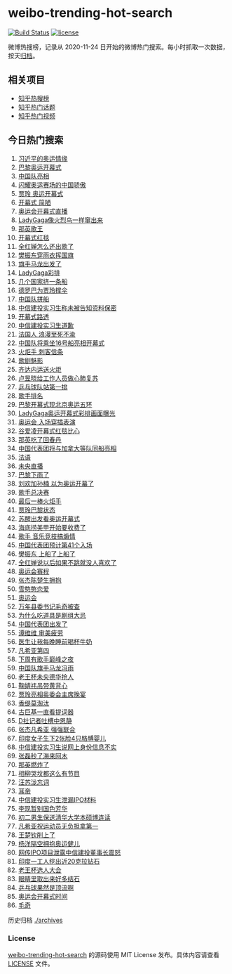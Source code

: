 # weibo-trending-hot-search

[![Build Status](https://github.com/justjavac/weibo-trending-hot-search/workflows/ci/badge.svg?branch=master)](https://github.com/justjavac/weibo-trending-hot-search/actions)
[![license](https://img.shields.io/github/license/justjavac/weibo-trending-hot-search)](https://github.com/justjavac/weibo-trending-hot-search/blob/master/LICENSE)

微博热搜榜，记录从 2020-11-24 日开始的微博热门搜索。每小时抓取一次数据，按天[归档](./archives)。

## 相关项目

- [知乎热搜榜](https://github.com/justjavac/zhihu-trending-top-search)
- [知乎热门话题](https://github.com/justjavac/zhihu-trending-hot-questions)
- [知乎热门视频](https://github.com/justjavac/zhihu-trending-hot-video)

## 今日热门搜索

<!-- BEGIN -->
<!-- 最后更新时间 Sat Jul 27 2024 02:10:45 GMT+0800 (China Standard Time) -->

1. [习近平的奥运情缘](https://s.weibo.com//weibo?q=%23%E4%B9%A0%E8%BF%91%E5%B9%B3%E7%9A%84%E5%A5%A5%E8%BF%90%E6%83%85%E7%BC%98%23&Refer=new_time)
1. [巴黎奥运开幕式](https://s.weibo.com//weibo?q=%E5%B7%B4%E9%BB%8E%E5%A5%A5%E8%BF%90%E5%BC%80%E5%B9%95%E5%BC%8F&t=31&band_rank=2&Refer=top)
1. [中国队亮相](https://s.weibo.com//weibo?q=%23%E4%B8%AD%E5%9B%BD%E9%98%9F%E4%BA%AE%E7%9B%B8%23&t=31&band_rank=28&Refer=top)
1. [闪耀奥运赛场的中国骄傲](https://s.weibo.com//weibo?q=%23%E9%97%AA%E8%80%80%E5%A5%A5%E8%BF%90%E8%B5%9B%E5%9C%BA%E7%9A%84%E4%B8%AD%E5%9B%BD%E9%AA%84%E5%82%B2%23&t=31&band_rank=3&Refer=top)
1. [贾玲 奥运开幕式](https://s.weibo.com//weibo?q=%E8%B4%BE%E7%8E%B2%20%E5%A5%A5%E8%BF%90%E5%BC%80%E5%B9%95%E5%BC%8F&t=31&band_rank=4&Refer=top)
1. [开幕式 简陋](https://s.weibo.com//weibo?q=%E5%BC%80%E5%B9%95%E5%BC%8F%20%E7%AE%80%E9%99%8B&t=31&band_rank=5&Refer=top)
1. [奥运会开幕式直播](https://s.weibo.com//weibo?q=%E5%A5%A5%E8%BF%90%E4%BC%9A%E5%BC%80%E5%B9%95%E5%BC%8F%E7%9B%B4%E6%92%AD&t=31&band_rank=6&Refer=top)
1. [LadyGaga像火烈鸟一样窜出来](https://s.weibo.com//weibo?q=LadyGaga%E5%83%8F%E7%81%AB%E7%83%88%E9%B8%9F%E4%B8%80%E6%A0%B7%E7%AA%9C%E5%87%BA%E6%9D%A5&t=31&band_rank=7&Refer=top)
1. [那英歌王](https://s.weibo.com//weibo?q=%E9%82%A3%E8%8B%B1%E6%AD%8C%E7%8E%8B&t=31&band_rank=1&Refer=top)
1. [开幕式红毯](https://s.weibo.com//weibo?q=%23%E5%BC%80%E5%B9%95%E5%BC%8F%E7%BA%A2%E6%AF%AF%23&t=31&band_rank=9&Refer=top)
1. [全红婵怎么还出歌了](https://s.weibo.com//weibo?q=%23%E5%85%A8%E7%BA%A2%E5%A9%B5%E6%80%8E%E4%B9%88%E8%BF%98%E5%87%BA%E6%AD%8C%E4%BA%86%23&t=31&band_rank=10&Refer=top)
1. [樊振东穿雨衣挥国旗](https://s.weibo.com//weibo?q=%23%E6%A8%8A%E6%8C%AF%E4%B8%9C%E7%A9%BF%E9%9B%A8%E8%A1%A3%E6%8C%A5%E5%9B%BD%E6%97%97%23&t=31&band_rank=29&Refer=top)
1. [旗手马龙出发了](https://s.weibo.com//weibo?q=%23%E6%97%97%E6%89%8B%E9%A9%AC%E9%BE%99%E5%87%BA%E5%8F%91%E4%BA%86%23&t=31&band_rank=7&Refer=top)
1. [LadyGaga彩排](https://s.weibo.com//weibo?q=%23LadyGaga%E5%BD%A9%E6%8E%92%23&t=31&band_rank=13&Refer=top)
1. [几个国家挤一条船](https://s.weibo.com//weibo?q=%E5%87%A0%E4%B8%AA%E5%9B%BD%E5%AE%B6%E6%8C%A4%E4%B8%80%E6%9D%A1%E8%88%B9&t=31&band_rank=14&Refer=top)
1. [德罗巴为贾玲撑伞](https://s.weibo.com//weibo?q=%23%E5%BE%B7%E7%BD%97%E5%B7%B4%E4%B8%BA%E8%B4%BE%E7%8E%B2%E6%92%91%E4%BC%9E%23&t=31&band_rank=15&Refer=top)
1. [中国队拼船](https://s.weibo.com//weibo?q=%E4%B8%AD%E5%9B%BD%E9%98%9F%E6%8B%BC%E8%88%B9&t=31&band_rank=16&Refer=top)
1. [中信建投实习生称未被告知资料保密](https://s.weibo.com//weibo?q=%23%E4%B8%AD%E4%BF%A1%E5%BB%BA%E6%8A%95%E5%AE%9E%E4%B9%A0%E7%94%9F%E7%A7%B0%E6%9C%AA%E8%A2%AB%E5%91%8A%E7%9F%A5%E8%B5%84%E6%96%99%E4%BF%9D%E5%AF%86%23&t=31&band_rank=9&Refer=top)
1. [开幕式路透](https://s.weibo.com//weibo?q=%E5%BC%80%E5%B9%95%E5%BC%8F%E8%B7%AF%E9%80%8F&t=31&band_rank=18&Refer=top)
1. [中信建投实习生道歉](https://s.weibo.com//weibo?q=%23%E4%B8%AD%E4%BF%A1%E5%BB%BA%E6%8A%95%E5%AE%9E%E4%B9%A0%E7%94%9F%E9%81%93%E6%AD%89%23&t=31&band_rank=12&Refer=top)
1. [法国人 浪漫至死不渝](https://s.weibo.com//weibo?q=%E6%B3%95%E5%9B%BD%E4%BA%BA%20%E6%B5%AA%E6%BC%AB%E8%87%B3%E6%AD%BB%E4%B8%8D%E6%B8%9D&t=31&band_rank=20&Refer=top)
1. [中国队将乘坐16号船亮相开幕式](https://s.weibo.com//weibo?q=%23%E4%B8%AD%E5%9B%BD%E9%98%9F%E5%B0%86%E4%B9%98%E5%9D%9016%E5%8F%B7%E8%88%B9%E4%BA%AE%E7%9B%B8%E5%BC%80%E5%B9%95%E5%BC%8F%23&t=31&band_rank=46&Refer=top)
1. [火炬手 刺客信条](https://s.weibo.com//weibo?q=%E7%81%AB%E7%82%AC%E6%89%8B%20%E5%88%BA%E5%AE%A2%E4%BF%A1%E6%9D%A1&t=31&band_rank=22&Refer=top)
1. [歌剧魅影](https://s.weibo.com//weibo?q=%E6%AD%8C%E5%89%A7%E9%AD%85%E5%BD%B1&t=31&band_rank=23&Refer=top)
1. [齐达内运送火炬](https://s.weibo.com//weibo?q=%E9%BD%90%E8%BE%BE%E5%86%85%E8%BF%90%E9%80%81%E7%81%AB%E7%82%AC&t=31&band_rank=24&Refer=top)
1. [卢昱晓给工作人员做心肺复苏](https://s.weibo.com//weibo?q=%23%E5%8D%A2%E6%98%B1%E6%99%93%E7%BB%99%E5%B7%A5%E4%BD%9C%E4%BA%BA%E5%91%98%E5%81%9A%E5%BF%83%E8%82%BA%E5%A4%8D%E8%8B%8F%23&t=31&band_rank=21&Refer=top)
1. [乒乓球队站第一排](https://s.weibo.com//weibo?q=%E4%B9%92%E4%B9%93%E7%90%83%E9%98%9F%E7%AB%99%E7%AC%AC%E4%B8%80%E6%8E%92&t=31&band_rank=49&Refer=top)
1. [歌手排名](https://s.weibo.com//weibo?q=%E6%AD%8C%E6%89%8B%E6%8E%92%E5%90%8D&t=31&band_rank=6&Refer=top)
1. [巴黎开幕式现北京奥运五环](https://s.weibo.com//weibo?q=%23%E5%B7%B4%E9%BB%8E%E5%BC%80%E5%B9%95%E5%BC%8F%E7%8E%B0%E5%8C%97%E4%BA%AC%E5%A5%A5%E8%BF%90%E4%BA%94%E7%8E%AF%23&t=31&band_rank=28&Refer=top)
1. [LadyGaga奥运开幕式彩排画面曝光](https://s.weibo.com//weibo?q=%23LadyGaga%E5%A5%A5%E8%BF%90%E5%BC%80%E5%B9%95%E5%BC%8F%E5%BD%A9%E6%8E%92%E7%94%BB%E9%9D%A2%E6%9B%9D%E5%85%89%23&t=31&band_rank=29&Refer=top)
1. [奥运会 入场穿插表演](https://s.weibo.com//weibo?q=%E5%A5%A5%E8%BF%90%E4%BC%9A%20%E5%85%A5%E5%9C%BA%E7%A9%BF%E6%8F%92%E8%A1%A8%E6%BC%94&t=31&band_rank=30&Refer=top)
1. [谷爱凌开幕式红毯比心](https://s.weibo.com//weibo?q=%23%E8%B0%B7%E7%88%B1%E5%87%8C%E5%BC%80%E5%B9%95%E5%BC%8F%E7%BA%A2%E6%AF%AF%E6%AF%94%E5%BF%83%23&t=31&band_rank=31&Refer=top)
1. [那英吃了回春丹](https://s.weibo.com//weibo?q=%E9%82%A3%E8%8B%B1%E5%90%83%E4%BA%86%E5%9B%9E%E6%98%A5%E4%B8%B9&t=31&band_rank=11&Refer=top)
1. [中国代表团将与加拿大等队同船亮相](https://s.weibo.com//weibo?q=%23%E4%B8%AD%E5%9B%BD%E4%BB%A3%E8%A1%A8%E5%9B%A2%E5%B0%86%E4%B8%8E%E5%8A%A0%E6%8B%BF%E5%A4%A7%E7%AD%89%E9%98%9F%E5%90%8C%E8%88%B9%E4%BA%AE%E7%9B%B8%23&t=31&band_rank=31&Refer=top)
1. [法语](https://s.weibo.com//weibo?q=%E6%B3%95%E8%AF%AD&t=31&band_rank=34&Refer=top)
1. [未央直播](https://s.weibo.com//weibo?q=%23%E6%9C%AA%E5%A4%AE%E7%9B%B4%E6%92%AD%23&t=31&band_rank=14&Refer=top)
1. [巴黎下雨了](https://s.weibo.com//weibo?q=%E5%B7%B4%E9%BB%8E%E4%B8%8B%E9%9B%A8%E4%BA%86&t=31&band_rank=47&Refer=top)
1. [刘欢加孙楠 以为奥运开幕了](https://s.weibo.com//weibo?q=%E5%88%98%E6%AC%A2%E5%8A%A0%E5%AD%99%E6%A5%A0%20%E4%BB%A5%E4%B8%BA%E5%A5%A5%E8%BF%90%E5%BC%80%E5%B9%95%E4%BA%86&t=31&band_rank=13&Refer=top)
1. [歌手总决赛](https://s.weibo.com//weibo?q=%E6%AD%8C%E6%89%8B%E6%80%BB%E5%86%B3%E8%B5%9B&t=31&band_rank=22&Refer=top)
1. [最后一棒火炬手](https://s.weibo.com//weibo?q=%E6%9C%80%E5%90%8E%E4%B8%80%E6%A3%92%E7%81%AB%E7%82%AC%E6%89%8B&t=31&band_rank=39&Refer=top)
1. [贾玲巴黎状态](https://s.weibo.com//weibo?q=%23%E8%B4%BE%E7%8E%B2%E5%B7%B4%E9%BB%8E%E7%8A%B6%E6%80%81%23&t=31&band_rank=16&Refer=top)
1. [苏醒出发看奥运开幕式](https://s.weibo.com//weibo?q=%23%E8%8B%8F%E9%86%92%E5%87%BA%E5%8F%91%E7%9C%8B%E5%A5%A5%E8%BF%90%E5%BC%80%E5%B9%95%E5%BC%8F%23&t=31&band_rank=41&Refer=top)
1. [海底捞美甲开始要收费了](https://s.weibo.com//weibo?q=%23%E6%B5%B7%E5%BA%95%E6%8D%9E%E7%BE%8E%E7%94%B2%E5%BC%80%E5%A7%8B%E8%A6%81%E6%94%B6%E8%B4%B9%E4%BA%86%23&t=31&band_rank=8&Refer=top)
1. [歌手 音乐竞技搞煽情](https://s.weibo.com//weibo?q=%E6%AD%8C%E6%89%8B%20%E9%9F%B3%E4%B9%90%E7%AB%9E%E6%8A%80%E6%90%9E%E7%85%BD%E6%83%85&t=31&band_rank=31&Refer=top)
1. [中国代表团预计第41个入场](https://s.weibo.com//weibo?q=%23%E4%B8%AD%E5%9B%BD%E4%BB%A3%E8%A1%A8%E5%9B%A2%E9%A2%84%E8%AE%A1%E7%AC%AC41%E4%B8%AA%E5%85%A5%E5%9C%BA%23&t=31&band_rank=19&Refer=top)
1. [樊振东 上船了上船了](https://s.weibo.com//weibo?q=%E6%A8%8A%E6%8C%AF%E4%B8%9C%20%E4%B8%8A%E8%88%B9%E4%BA%86%E4%B8%8A%E8%88%B9%E4%BA%86&t=31&band_rank=45&Refer=top)
1. [全红婵说以后如果不跳就没人喜欢了](https://s.weibo.com//weibo?q=%23%E5%85%A8%E7%BA%A2%E5%A9%B5%E8%AF%B4%E4%BB%A5%E5%90%8E%E5%A6%82%E6%9E%9C%E4%B8%8D%E8%B7%B3%E5%B0%B1%E6%B2%A1%E4%BA%BA%E5%96%9C%E6%AC%A2%E4%BA%86%23&t=31&band_rank=46&Refer=top)
1. [奥运会赛程](https://s.weibo.com//weibo?q=%23%E5%A5%A5%E8%BF%90%E4%BC%9A%E8%B5%9B%E7%A8%8B%23&t=31&band_rank=47&Refer=top)
1. [张杰陈楚生拥抱](https://s.weibo.com//weibo?q=%E5%BC%A0%E6%9D%B0%E9%99%88%E6%A5%9A%E7%94%9F%E6%8B%A5%E6%8A%B1&t=31&band_rank=15&Refer=top)
1. [雪憨憨恋爱](https://s.weibo.com//weibo?q=%E9%9B%AA%E6%86%A8%E6%86%A8%E6%81%8B%E7%88%B1&t=31&band_rank=34&Refer=top)
1. [奥运会](https://s.weibo.com//weibo?q=%E5%A5%A5%E8%BF%90%E4%BC%9A&t=31&band_rank=50&Refer=top)
1. [万年县委书记毛奇被查](https://s.weibo.com//weibo?q=%23%E4%B8%87%E5%B9%B4%E5%8E%BF%E5%A7%94%E4%B9%A6%E8%AE%B0%E6%AF%9B%E5%A5%87%E8%A2%AB%E6%9F%A5%23&t=31&band_rank=7&Refer=top)
1. [为什么吃道具是剧组大忌](https://s.weibo.com//weibo?q=%23%E4%B8%BA%E4%BB%80%E4%B9%88%E5%90%83%E9%81%93%E5%85%B7%E6%98%AF%E5%89%A7%E7%BB%84%E5%A4%A7%E5%BF%8C%23&t=31&band_rank=17&Refer=top)
1. [中国代表团出发了](https://s.weibo.com//weibo?q=%E4%B8%AD%E5%9B%BD%E4%BB%A3%E8%A1%A8%E5%9B%A2%E5%87%BA%E5%8F%91%E4%BA%86&t=31&band_rank=20&Refer=top)
1. [谭维维 审美疲劳](https://s.weibo.com//weibo?q=%E8%B0%AD%E7%BB%B4%E7%BB%B4%20%E5%AE%A1%E7%BE%8E%E7%96%B2%E5%8A%B3&t=31&band_rank=5&Refer=top)
1. [医生让我每晚睡前喝杯牛奶](https://s.weibo.com//weibo?q=%23%E5%8C%BB%E7%94%9F%E8%AE%A9%E6%88%91%E6%AF%8F%E6%99%9A%E7%9D%A1%E5%89%8D%E5%96%9D%E6%9D%AF%E7%89%9B%E5%A5%B6%23&t=31&band_rank=24&Refer=top)
1. [凡希亚第四](https://s.weibo.com//weibo?q=%E5%87%A1%E5%B8%8C%E4%BA%9A%E7%AC%AC%E5%9B%9B&t=31&band_rank=43&Refer=top)
1. [下周有歌手巅峰之夜](https://s.weibo.com//weibo?q=%23%E4%B8%8B%E5%91%A8%E6%9C%89%E6%AD%8C%E6%89%8B%E5%B7%85%E5%B3%B0%E4%B9%8B%E5%A4%9C%23&t=31&band_rank=36&Refer=top)
1. [中国队旗手马龙冯雨](https://s.weibo.com//weibo?q=%23%E4%B8%AD%E5%9B%BD%E9%98%9F%E6%97%97%E6%89%8B%E9%A9%AC%E9%BE%99%E5%86%AF%E9%9B%A8%23&t=31&band_rank=27&Refer=top)
1. [老王杯未央德华抢人](https://s.weibo.com//weibo?q=%23%E8%80%81%E7%8E%8B%E6%9D%AF%E6%9C%AA%E5%A4%AE%E5%BE%B7%E5%8D%8E%E6%8A%A2%E4%BA%BA%23&t=31&band_rank=30&Refer=top)
1. [鞠婧祎吊带黄背心](https://s.weibo.com//weibo?q=%23%E9%9E%A0%E5%A9%A7%E7%A5%8E%E5%90%8A%E5%B8%A6%E9%BB%84%E8%83%8C%E5%BF%83%23&t=31&band_rank=32&Refer=top)
1. [贾玲亮相奥委会主席晚宴](https://s.weibo.com//weibo?q=%23%E8%B4%BE%E7%8E%B2%E4%BA%AE%E7%9B%B8%E5%A5%A5%E5%A7%94%E4%BC%9A%E4%B8%BB%E5%B8%AD%E6%99%9A%E5%AE%B4%23&t=31&band_rank=26&Refer=top)
1. [香缇莫淘汰](https://s.weibo.com//weibo?q=%E9%A6%99%E7%BC%87%E8%8E%AB%E6%B7%98%E6%B1%B0&t=31&band_rank=25&Refer=top)
1. [古巨基一直看提词器](https://s.weibo.com//weibo?q=%E5%8F%A4%E5%B7%A8%E5%9F%BA%E4%B8%80%E7%9B%B4%E7%9C%8B%E6%8F%90%E8%AF%8D%E5%99%A8&t=31&band_rank=41&Refer=top)
1. [D社记者吐槽中恩静](https://s.weibo.com//weibo?q=%23D%E7%A4%BE%E8%AE%B0%E8%80%85%E5%90%90%E6%A7%BD%E4%B8%AD%E6%81%A9%E9%9D%99%23&t=31&band_rank=37&Refer=top)
1. [张杰凡希亚 强强联合](https://s.weibo.com//weibo?q=%E5%BC%A0%E6%9D%B0%E5%87%A1%E5%B8%8C%E4%BA%9A%20%E5%BC%BA%E5%BC%BA%E8%81%94%E5%90%88&t=31&band_rank=28&Refer=top)
1. [印度女子生下2张脸4只胳膊婴儿](https://s.weibo.com//weibo?q=%23%E5%8D%B0%E5%BA%A6%E5%A5%B3%E5%AD%90%E7%94%9F%E4%B8%8B2%E5%BC%A0%E8%84%B84%E5%8F%AA%E8%83%B3%E8%86%8A%E5%A9%B4%E5%84%BF%23&t=31&band_rank=20&Refer=top)
1. [中信建投实习生说网上身份信息不实](https://s.weibo.com//weibo?q=%23%E4%B8%AD%E4%BF%A1%E5%BB%BA%E6%8A%95%E5%AE%9E%E4%B9%A0%E7%94%9F%E8%AF%B4%E7%BD%91%E4%B8%8A%E8%BA%AB%E4%BB%BD%E4%BF%A1%E6%81%AF%E4%B8%8D%E5%AE%9E%23&t=31&band_rank=38&Refer=top)
1. [张磊秒了海来阿木](https://s.weibo.com//weibo?q=%23%E5%BC%A0%E7%A3%8A%E7%A7%92%E4%BA%86%E6%B5%B7%E6%9D%A5%E9%98%BF%E6%9C%A8%23&t=31&band_rank=41&Refer=top)
1. [那英燃炸了](https://s.weibo.com//weibo?q=%E9%82%A3%E8%8B%B1%E7%87%83%E7%82%B8%E4%BA%86&t=31&band_rank=32&Refer=top)
1. [相柳哭坟都这么有节目](https://s.weibo.com//weibo?q=%23%E7%9B%B8%E6%9F%B3%E5%93%AD%E5%9D%9F%E9%83%BD%E8%BF%99%E4%B9%88%E6%9C%89%E8%8A%82%E7%9B%AE%23&t=31&band_rank=43&Refer=top)
1. [汪苏泷忘词](https://s.weibo.com//weibo?q=%E6%B1%AA%E8%8B%8F%E6%B3%B7%E5%BF%98%E8%AF%8D&t=31&band_rank=42&Refer=top)
1. [耳帝](https://s.weibo.com//weibo?q=%E8%80%B3%E5%B8%9D&t=31&band_rank=33&Refer=top)
1. [中信建投实习生泄漏IPO材料](https://s.weibo.com//weibo?q=%23%E4%B8%AD%E4%BF%A1%E5%BB%BA%E6%8A%95%E5%AE%9E%E4%B9%A0%E7%94%9F%E6%B3%84%E6%BC%8FIPO%E6%9D%90%E6%96%99%23&t=31&band_rank=27&Refer=top)
1. [李现暂别国色芳华](https://s.weibo.com//weibo?q=%E6%9D%8E%E7%8E%B0%E6%9A%82%E5%88%AB%E5%9B%BD%E8%89%B2%E8%8A%B3%E5%8D%8E&t=31&band_rank=48&Refer=top)
1. [初二男生保送清华大学本硕博连读](https://s.weibo.com//weibo?q=%23%E5%88%9D%E4%BA%8C%E7%94%B7%E7%94%9F%E4%BF%9D%E9%80%81%E6%B8%85%E5%8D%8E%E5%A4%A7%E5%AD%A6%E6%9C%AC%E7%A1%95%E5%8D%9A%E8%BF%9E%E8%AF%BB%23&t=31&band_rank=10&Refer=top)
1. [凡希亚祝运动员无负担拿第一](https://s.weibo.com//weibo?q=%23%E5%87%A1%E5%B8%8C%E4%BA%9A%E7%A5%9D%E8%BF%90%E5%8A%A8%E5%91%98%E6%97%A0%E8%B4%9F%E6%8B%85%E6%8B%BF%E7%AC%AC%E4%B8%80%23&t=31&band_rank=23&Refer=top)
1. [王楚钦削上了](https://s.weibo.com//weibo?q=%E7%8E%8B%E6%A5%9A%E9%92%A6%E5%89%8A%E4%B8%8A%E4%BA%86&t=31&band_rank=29&Refer=top)
1. [杨洋隔空拥抱奥运健儿](https://s.weibo.com//weibo?q=%23%E6%9D%A8%E6%B4%8B%E9%9A%94%E7%A9%BA%E6%8B%A5%E6%8A%B1%E5%A5%A5%E8%BF%90%E5%81%A5%E5%84%BF%23&t=31&band_rank=30&Refer=top)
1. [网传IPO项目泄露中信建投董事长震怒](https://s.weibo.com//weibo?q=%23%E7%BD%91%E4%BC%A0IPO%E9%A1%B9%E7%9B%AE%E6%B3%84%E9%9C%B2%E4%B8%AD%E4%BF%A1%E5%BB%BA%E6%8A%95%E8%91%A3%E4%BA%8B%E9%95%BF%E9%9C%87%E6%80%92%23&t=31&band_rank=35&Refer=top)
1. [印度一工人挖出近20克拉钻石](https://s.weibo.com//weibo?q=%23%E5%8D%B0%E5%BA%A6%E4%B8%80%E5%B7%A5%E4%BA%BA%E6%8C%96%E5%87%BA%E8%BF%9120%E5%85%8B%E6%8B%89%E9%92%BB%E7%9F%B3%23&t=31&band_rank=39&Refer=top)
1. [老王杯选人大会](https://s.weibo.com//weibo?q=%23%E8%80%81%E7%8E%8B%E6%9D%AF%E9%80%89%E4%BA%BA%E5%A4%A7%E4%BC%9A%23&t=31&band_rank=40&Refer=top)
1. [眼睛里取出来好多结石](https://s.weibo.com//weibo?q=%23%E7%9C%BC%E7%9D%9B%E9%87%8C%E5%8F%96%E5%87%BA%E6%9D%A5%E5%A5%BD%E5%A4%9A%E7%BB%93%E7%9F%B3%23&t=31&band_rank=44&Refer=top)
1. [乒乓球果然是顶流啊](https://s.weibo.com//weibo?q=%23%E4%B9%92%E4%B9%93%E7%90%83%E6%9E%9C%E7%84%B6%E6%98%AF%E9%A1%B6%E6%B5%81%E5%95%8A%23&t=31&band_rank=45&Refer=top)
1. [奥运会开幕式时间](https://s.weibo.com//weibo?q=%E5%A5%A5%E8%BF%90%E4%BC%9A%E5%BC%80%E5%B9%95%E5%BC%8F%E6%97%B6%E9%97%B4&t=31&band_rank=48&Refer=top)
1. [毛奇](https://s.weibo.com//weibo?q=%E6%AF%9B%E5%A5%87&t=31&band_rank=49&Refer=top)

<!-- END -->

历史归档 [./archives](./archives)

### License

[weibo-trending-hot-search](https://github.com/justjavac/weibo-trending-hot-search) 的源码使用 MIT License
发布。具体内容请查看 [LICENSE](./LICENSE) 文件。
